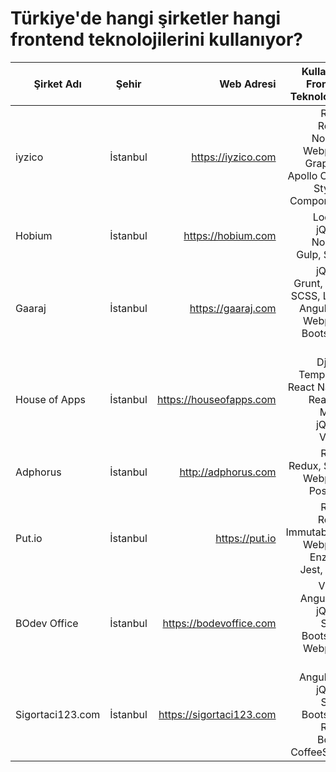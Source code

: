 # Türkiye'de hangi şirketler hangi frontend teknolojilerini kullanıyor?

| Şirket Adı        | Şehir            | Web Adresi           | Kullandığı Frontend Teknolojileri                                         |
| ------------------|:----------------:| --------------------:| -------------------------------------------------------------------------:|
| iyzico            | İstanbul         | https://iyzico.com   | React, Redux, Node.js, Webpack, GraphQL, Apollo Client, Styled-Components |
| Hobium            | İstanbul         | https://hobium.com   | Lodash, jQuery, Node.js, Gulp, SCSS                                       |
| Gaaraj            | İstanbul         | https://gaaraj.com   | jQuery, Grunt, Gulp, SCSS, LESS, AngularJS, Webpack, Bootstrap, Ionic     |
| House of Apps     | İstanbul         | https://houseofapps.com  | Django Templates, React Native, ReactJS, MobX, jQuery, VueJS |
| Adphorus            | İstanbul         | http://adphorus.com    | React, Redux, Saga, Webpack, PostCSS
| Put.io            | İstanbul         | https://put.io    | React, Redux, ImmutableJS, Webpack, Enzyme, Jest, LESS
| BOdev Office            | İstanbul         | https://bodevoffice.com   | Vue.js, Angular.js, jQuery, SCSS, Bootstrap, Webpack, Gulp
| Sigortaci123.com | İstanbul | https://sigortaci123.com | AngularJS, jQuery, SCSS, Bootstrap, React, Bower, CoffeeScript
